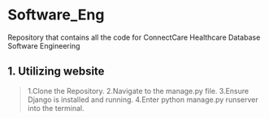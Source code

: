 # Software_Eng
Repository that contains  all the code for ConnectCare Healthcare Database Software Engineering

## 1. Utilizing website
> 1.Clone the Repository.
> 2.Navigate to the manage.py file.
> 3.Ensure Django is installed and running.
> 4.Enter python manage.py runserver into the terminal.

